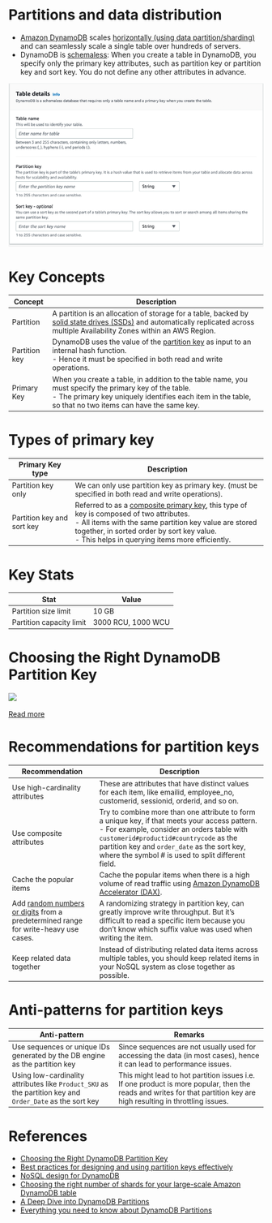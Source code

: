 # Partitions and data distribution
- [Amazon DynamoDB](https://aws.amazon.com/blogs/database/choosing-the-right-dynamodb-partition-key/) scales [horizontally (using data partition/sharding)](../../../1_HLDDesignComponents/3_DatabaseComponents/1_Glossaries/PartioningSharding.md) and can seamlessly scale a single table over hundreds of servers.
- DynamoDB is [schemaless](https://aws.amazon.com/blogs/database/should-your-dynamodb-table-be-normalized-or-denormalized/): When you create a table in DynamoDB, you specify only the primary key attributes, such as partition key or partition key and sort key. You do not define any other attributes in advance.

![img.png](assests/dynamodb_partition_key_setup.png)

# Key Concepts

| Concept       | Description                                                                                                                                                                                                                                                 |
|---------------|-------------------------------------------------------------------------------------------------------------------------------------------------------------------------------------------------------------------------------------------------------------|
| Partition     | A partition is an allocation of storage for a table, backed by [solid state drives (SSDs)](https://www.techtarget.com/searchstorage/definition/SSD-solid-state-drive) and automatically replicated across multiple Availability Zones within an AWS Region. |
| Partition key | DynamoDB uses the value of the [partition key](https://aws.amazon.com/blogs/database/choosing-the-right-dynamodb-partition-key/) as input to an internal hash function. <br/>- Hence it must be specified in both read and write operations.                |
| Primary Key   | When you create a table, in addition to the table name, you must specify the primary key of the table. <br/>- The primary key uniquely identifies each item in the table, so that no two items can have the same key.                                       |

# Types of primary key

| Primary Key type           | Description                                                                                                                                                                                                                                                                                                                                               |
|----------------------------|-----------------------------------------------------------------------------------------------------------------------------------------------------------------------------------------------------------------------------------------------------------------------------------------------------------------------------------------------------------|
| Partition key only         | We can only use partition key as primary key. (must be specified in both read and write operations).                                                                                                                                                                                                                                                      |
| Partition key and sort key | Referred to as a [composite primary key](https://docs.aws.amazon.com/amazondynamodb/latest/developerguide/HowItWorks.CoreComponents.html), this type of key is composed of two attributes.<br/>- All items with the same partition key value are stored together, in sorted order by sort key value.<br/>- This helps in querying items more efficiently. |

# Key Stats

| Stat                     | Value              |
|--------------------------|--------------------|
| Partition size limit     | 10 GB              |
| Partition capacity limit | 3000 RCU, 1000 WCU |

# Choosing the Right DynamoDB Partition Key

![](https://d2908q01vomqb2.cloudfront.net/887309d048beef83ad3eabf2a79a64a389ab1c9f/2018/09/10/dynamodb-partition-key-1.gif)

[Read more](https://aws.amazon.com/blogs/database/choosing-the-right-dynamodb-partition-key/)

# Recommendations for partition keys

| Recommendation                                                                                                                                                                        | Description                                                                                                                                                                                                                                                                                      |
|---------------------------------------------------------------------------------------------------------------------------------------------------------------------------------------|--------------------------------------------------------------------------------------------------------------------------------------------------------------------------------------------------------------------------------------------------------------------------------------------------|
| Use high-cardinality attributes                                                                                                                                                       | These are attributes that have distinct values for each item, like emailid, employee_no, customerid, sessionid, orderid, and so on.                                                                                                                                                              |
| Use composite attributes                                                                                                                                                              | Try to combine more than one attribute to form a unique key, if that meets your access pattern. <br/>- For example, consider an orders table with `customerid#productid#countrycode` as the partition key and `order_date` as the sort key, where the symbol # is used to split different field. |
| Cache the popular items                                                                                                                                                               | Cache the popular items when there is a high volume of read traffic using [Amazon DynamoDB Accelerator (DAX)](DynamoDBAccelerator.md).                                                                                                                                                           |
| Add [random numbers or digits](https://docs.aws.amazon.com/amazondynamodb/latest/developerguide/bp-partition-key-sharding.html) from a predetermined range for write-heavy use cases. | A randomizing strategy in partition key, can greatly improve write throughput. But it’s difficult to read a specific item because you don’t know which suffix value was used when writing the item.                                                                                              |
| Keep related data together                                                                                                                                                            | Instead of distributing related data items across multiple tables, you should keep related items in your NoSQL system as close together as possible.                                                                                                                                             |

# Anti-patterns for partition keys

| Anti-pattern                                                                                              | Remarks                                                                                                                                                                |
|-----------------------------------------------------------------------------------------------------------|------------------------------------------------------------------------------------------------------------------------------------------------------------------------|
| Use sequences or unique IDs generated by the DB engine as the partition key                               | Since sequences are not usually used for accessing the data (in most cases), hence it can lead to performance issues.                                                  |
| Using low-cardinality attributes like `Product_SKU` as the partition key and `Order_Date` as the sort key | This might lead to hot partition issues i.e. If one product is more popular, then the reads and writes for that partition key are high resulting in throttling issues. |

# References
- [Choosing the Right DynamoDB Partition Key](https://aws.amazon.com/blogs/database/choosing-the-right-dynamodb-partition-key/)
- [Best practices for designing and using partition keys effectively](https://docs.aws.amazon.com/amazondynamodb/latest/developerguide/bp-partition-key-design.html#bp-partition-key-partitions-adaptive)
- [NoSQL design for DynamoDB](https://docs.aws.amazon.com/amazondynamodb/latest/developerguide/bp-general-nosql-design.html)
- [Choosing the right number of shards for your large-scale Amazon DynamoDB table](https://aws.amazon.com/blogs/database/choosing-the-right-number-of-shards-for-your-large-scale-amazon-dynamodb-table/)
- [A Deep Dive into DynamoDB Partitions](https://shinesolutions.com/2016/06/27/a-deep-dive-into-dynamodb-partitions/)
- [Everything you need to know about DynamoDB Partitions](https://www.alexdebrie.com/posts/dynamodb-partitions/)